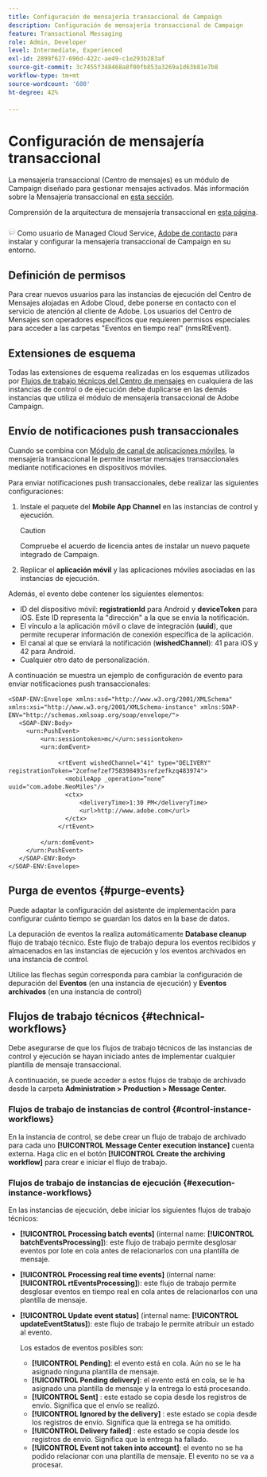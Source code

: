 ```yaml
---
title: Configuración de mensajería transaccional de Campaign
description: Configuración de mensajería transaccional de Campaign
feature: Transactional Messaging
role: Admin, Developer
level: Intermediate, Experienced
exl-id: 2899f627-696d-422c-ae49-c1e293b283af
source-git-commit: 3c7455f348468a8f00fb853a3269a1d63b81e7b8
workflow-type: tm+mt
source-wordcount: '600'
ht-degree: 42%

---
```


# Configuración de mensajería transaccional

La mensajería transaccional (Centro de mensajes) es un módulo de Campaign diseñado para gestionar mensajes activados. Más información sobre la Mensajería transaccional en [esta sección](../send/transactional.md).

Comprensión de la arquitectura de mensajería transaccional en [esta página](../architecture/architecture.md#transac-msg-archi).

![](../assets/do-not-localize/speech.png) Como usuario de Managed Cloud Service, [Adobe de contacto](../start/campaign-faq.md#support) para instalar y configurar la mensajería transaccional de Campaign en su entorno.

## Definición de permisos

Para crear nuevos usuarios para las instancias de ejecución del Centro de Mensajes alojadas en Adobe Cloud, debe ponerse en contacto con el servicio de atención al cliente de Adobe. Los usuarios del Centro de Mensajes son operadores específicos que requieren permisos especiales para acceder a las carpetas &quot;Eventos en tiempo real&quot; (nmsRtEvent).

## Extensiones de esquema

Todas las extensiones de esquema realizadas en los esquemas utilizados por [Flujos de trabajo técnicos del Centro de mensajes](#technical-workflows) en cualquiera de las instancias de control o de ejecución debe duplicarse en las demás instancias que utiliza el módulo de mensajería transaccional de Adobe Campaign.

## Envío de notificaciones push transaccionales

Cuando se combina con [Módulo de canal de aplicaciones móviles](../send/push.md), la mensajería transaccional le permite insertar mensajes transaccionales mediante notificaciones en dispositivos móviles.

Para enviar notificaciones push transaccionales, debe realizar las siguientes configuraciones:

1. Instale el paquete del **Mobile App Channel** en las instancias de control y ejecución.

   >[!CAUTION]
   >
   >Compruebe el acuerdo de licencia antes de instalar un nuevo paquete integrado de Campaign.

1. Replicar el **aplicación móvil** y las aplicaciones móviles asociadas en las instancias de ejecución.

Además, el evento debe contener los siguientes elementos:

* ID del dispositivo móvil: **registrationId** para Android y **deviceToken** para iOS. Este ID representa la &quot;dirección&quot; a la que se envía la notificación.
* El vínculo a la aplicación móvil o clave de integración (**uuid**), que permite recuperar información de conexión específica de la aplicación.
* El canal al que se enviará la notificación (**wishedChannel**): 41 para iOS y 42 para Android.
* Cualquier otro dato de personalización.

A continuación se muestra un ejemplo de configuración de evento para enviar notificaciones push transaccionales:

```
<SOAP-ENV:Envelope xmlns:xsd="http://www.w3.org/2001/XMLSchema" xmlns:xsi="http://www.w3.org/2001/XMLSchema-instance" xmlns:SOAP-ENV="http://schemas.xmlsoap.org/soap/envelope/">
   <SOAP-ENV:Body>
     <urn:PushEvent>
         <urn:sessiontoken>mc/</urn:sessiontoken>
         <urn:domEvent>

              <rtEvent wishedChannel="41" type="DELIVERY" registrationToken="2cefnefzef758398493srefzefkzq483974">
                <mobileApp _operation=”none” uuid="com.adobe.NeoMiles"/>
                <ctx>
                    <deliveryTime>1:30 PM</deliveryTime>
                    <url>http://www.adobe.com</url>
                </ctx>
              </rtEvent>

         </urn:domEvent>
     </urn:PushEvent>           
   </SOAP-ENV:Body>
</SOAP-ENV:Envelope>
```



## Purga de eventos {#purge-events}

Puede adaptar la configuración del asistente de implementación para configurar cuánto tiempo se guardan los datos en la base de datos.

La depuración de eventos la realiza automáticamente **Database cleanup** flujo de trabajo técnico. Este flujo de trabajo depura los eventos recibidos y almacenados en las instancias de ejecución y los eventos archivados en una instancia de control.

Utilice las flechas según corresponda para cambiar la configuración de depuración del **Eventos** (en una instancia de ejecución) y **Eventos archivados** (en una instancia de control)


## Flujos de trabajo técnicos {#technical-workflows}

Debe asegurarse de que los flujos de trabajo técnicos de las instancias de control y ejecución se hayan iniciado antes de implementar cualquier plantilla de mensaje transaccional.

A continuación, se puede acceder a estos flujos de trabajo de archivado desde la carpeta **Administration > Production > Message Center.**

### Flujos de trabajo de instancias de control {#control-instance-workflows}

En la instancia de control, se debe crear un flujo de trabajo de archivado para cada uno **[!UICONTROL Message Center execution instance]** cuenta externa. Haga clic en el botón **[!UICONTROL Create the archiving workflow]** para crear e iniciar el flujo de trabajo.

### Flujos de trabajo de instancias de ejecución {#execution-instance-workflows}

En las instancias de ejecución, debe iniciar los siguientes flujos de trabajo técnicos:

* **[!UICONTROL Processing batch events]** (internal name: **[!UICONTROL batchEventsProcessing]**): este flujo de trabajo permite desglosar eventos por lote en cola antes de relacionarlos con una plantilla de mensaje.
* **[!UICONTROL Processing real time events]** (internal name: **[!UICONTROL rtEventsProcessing]**): este flujo de trabajo permite desglosar eventos en tiempo real en cola antes de relacionarlos con una plantilla de mensaje.
* **[!UICONTROL Update event status]** (internal name: **[!UICONTROL updateEventStatus]**): este flujo de trabajo le permite atribuir un estado al evento.

  Los estados de eventos posibles son:

   * **[!UICONTROL Pending]**: el evento está en cola. Aún no se le ha asignado ninguna plantilla de mensaje.
   * **[!UICONTROL Pending delivery]**: el evento está en cola, se le ha asignado una plantilla de mensaje y la entrega lo está procesando.
   * **[!UICONTROL Sent]** : este estado se copia desde los registros de envío. Significa que el envío se realizó.
   * **[!UICONTROL Ignored by the delivery]** : este estado se copia desde los registros de envío. Significa que la entrega se ha omitido.
   * **[!UICONTROL Delivery failed]** : este estado se copia desde los registros de envío. Significa que la entrega ha fallado.
   * **[!UICONTROL Event not taken into account]**: el evento no se ha podido relacionar con una plantilla de mensaje. El evento no se va a procesar.
